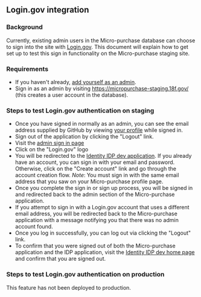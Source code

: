## Login.gov integration

### Background

Currently, existing admin users in the Micro-purchase database can choose to
sign into the site with [Login.gov](https://pages.18f.gov/identity-intro/). This
document will explain how to get set up to test this sign in functionality on
the Micro-purchase staging site.

### Requirements

* If you haven't already, [add yourself as an
  admin](docs/onboarding.md#add-yourself-as-an-admin).
* Sign in as an admin by visiting https://micropurchase-staging.18f.gov/ (this creates a user account in the database).

### Steps to test Login.gov authentication on staging

* Once you have signed in normally as an admin, you can see the email address
  supplied by GitHub by viewing [your
  profile](https://micropurchase-staging.18f.gov/account/profile) while signed in.
* Sign out of the application by clicking the "Logout" link.
* Visit the [admin sign in
  page](https://micropurchase-staging.18f.gov/admin/sign_in)
* Click on the "Login.gov" logo
* You will be redirected to the [Identity IDP dev
  application](https://idp.dev.login.gov/). If you already have an account, you
  can sign in with your email and password. Otherwise, click on the "Create
  account" link and go through the account creation flow. *Note*: You must sign
  in with the same email address that you saw on your Micro-purchase profile
  page.
* Once you complete the sign in or sign up process, you will be signed in and
  redirected back to the admin section of the Micro-purchase application.
* If you attempt to sign in with a Login.gov account that uses a different email
  address, you will be redirected back to the Micro-purchase application with a
  message notifying you that there was no admin account found.
* Once you log in successfully, you can log out via clicking the "Logout" link.
* To confirm that you were signed out of both the Micro-purchase application and
  the IDP application, visit the [Identity IDP dev home page](https://idp.dev.login.gov/) and
  confirm that you are signed out.

### Steps to test Login.gov authentication on production

This feature has not been deployed to production.
